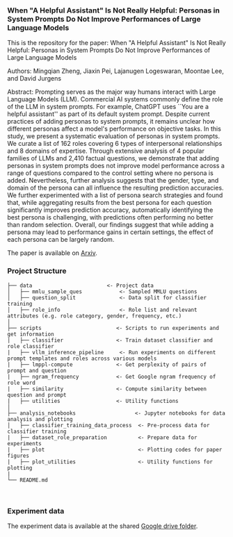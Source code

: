 ### When "A Helpful Assistant" Is Not Really Helpful: Personas in System Prompts Do Not Improve Performances of Large Language Models

This is the repository for the paper: When "A Helpful Assistant" Is Not Really Helpful: Personas in System Prompts Do Not Improve Performances of Large Language Models

Authors: Mingqian Zheng, Jiaxin Pei, Lajanugen Logeswaran, Moontae Lee, and David Jurgens

Abstract: Prompting serves as the major way humans interact with Large Language Models (LLM). Commercial AI systems commonly define the role of the LLM in system prompts. For example, ChatGPT uses ``You are a helpful assistant'' as part of its default system prompt. Despite current practices of adding personas to system prompts, it remains unclear how different personas affect a model's performance on objective tasks. In this study, we present a systematic evaluation of personas in system prompts. We curate a list of 162 roles covering 6 types of interpersonal relationships and 8 domains of expertise. Through extensive analysis of 4 popular families of LLMs and 2,410 factual questions, we demonstrate that adding personas in system prompts does not improve model performance across a range of questions compared to the control setting where no persona is added. Nevertheless, further analysis suggests that the gender, type, and domain of the persona can all influence the resulting prediction accuracies. We further experimented with a list of persona search strategies and found that, while aggregating results from the best persona for each question significantly improves prediction accuracy, automatically identifying the best persona is challenging, with predictions often performing no better than random selection. Overall, our findings suggest that while adding a persona may lead to performance gains in certain settings, the effect of each persona can be largely random. 

The paper is available on [Arxiv](https://arxiv.org/abs/2311.10054).

### Project Structure

```                                
├── data                        <- Project data
│   ├── mmlu_sample_ques            <- Sampled MMLU questions
│   ├── question_split              <- Data split for classifier training
│   ├── role_info                   <- Role list and relevant attributes (e.g. role category, gender, frequency, etc.)
│
├── scripts                        <- Scripts to run experiments and get information
|   ├── classifier                 <- Train dataset classifier and role classifier
|   ├── vllm_inference_pipeline     <- Run experiments on different prompt templates and roles across various models 
|   ├── lmppl-compute              <- Get perplexity of pairs of prompt and question 
|   ├── ngram_frequency            <- Get Google ngram frequency of role word 
|   ├── similarity                 <- Compute similarity between question and prompt
|   ├── utilities                  <- Utility functions 
│
├── analysis_notebooks                   <- Jupyter notebooks for data analysis and plotting 
│   ├── classifier_training_data_process  <- Pre-process data for classifier training 
|   ├── dataset_role_preparation          <- Prepare data for experiments 
|   ├── plot                              <- Plotting codes for paper figures 
|   ├── plot_utilities                    <- Utility functions for plotting
|
└── README.md
```

<br>

### Experiment data

The experiment data is available at the shared [Google drive folder](https://drive.google.com/drive/folders/1bFXSCC-eI4V4K-JrDQREQTjgBM3ECbIj?usp=sharing). 

<br>

